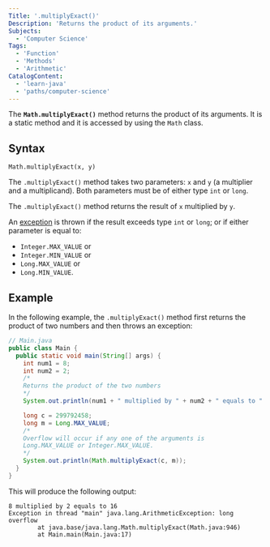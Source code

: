 ```yaml
---
Title: '.multiplyExact()'
Description: 'Returns the product of its arguments.'
Subjects:
  - 'Computer Science'
Tags:
  - 'Function'
  - 'Methods'
  - 'Arithmetic'
CatalogContent:
  - 'learn-java'
  - 'paths/computer-science'
---
```


The **`Math.multiplyExact()`** method returns the product of its arguments. It is a static method and it is accessed by using the `Math` class.

## Syntax

```pseudo
Math.multiplyExact(x, y)
```

The `.multiplyExact()` method takes two parameters: `x` and `y` (a multiplier and a multiplicand). Both parameters must be of either type `int` or `long`.

The `.multiplyExact()` method returns the result of `x` multiplied by `y`.

An [exception](https://www.codecademy.com/resources/docs/java/errors) is thrown if the result exceeds type `int` or `long`; or if either parameter is equal to:

- `Integer.MAX_VALUE` or
- `Integer.MIN_VALUE` or
- `Long.MAX_VALUE` or
- `Long.MIN_VALUE`.

## Example

In the following example, the `.multiplyExact()` method first returns the product of two numbers and then throws an exception:

```java
// Main.java
public class Main {
  public static void main(String[] args) {
    int num1 = 8;
    int num2 = 2;
    /*
    Returns the product of the two numbers
    */
    System.out.println(num1 + " multiplied by " + num2 + " equals to " + Math.multiplyExact(num1, num2));

    long c = 299792458;
    long m = Long.MAX_VALUE;
    /*
    Overflow will occur if any one of the arguments is
    Long.MAX_VALUE or Integer.MAX_VALUE.
    */
    System.out.println(Math.multiplyExact(c, m));
  }
}
```

This will produce the following output:

```shell
8 multiplied by 2 equals to 16
Exception in thread "main" java.lang.ArithmeticException: long overflow
        at java.base/java.lang.Math.multiplyExact(Math.java:946)
        at Main.main(Main.java:17)
```
